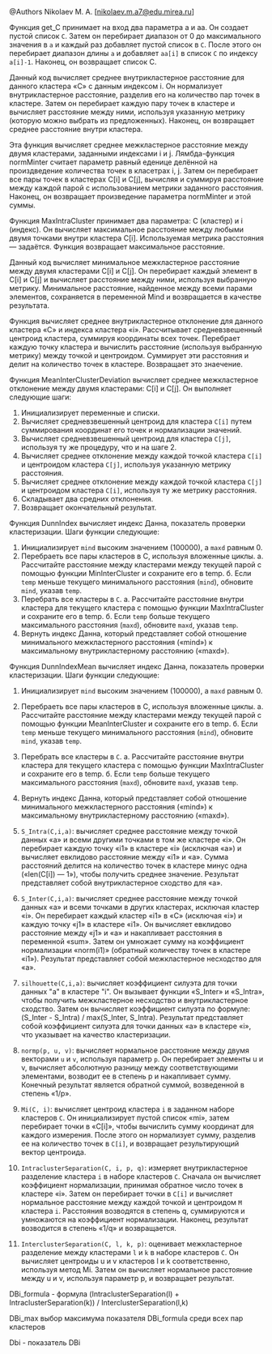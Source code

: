 @Authors
	Nikolaev M. A. [nikolaev.m.a7@edu.mirea.ru]

Функция get_C принимает на вход два параметра a и aa. Он создает пустой список `C`. 
Затем он перебирает диапазон от 0 до максимального значения в `a` и каждый раз добавляет пустой список в `C`. 
После этого он перебирает диапазон длины `a` и добавляет `aa[i]` в список `C` по индексу `a[i]-1`.
Наконец, он возвращает список C.


Данный код вычисляет среднее внутрикластерное расстояние для данного кластера «C» с данным индексом i.
Он нормализует внутрикластерное расстояние, разделив его на количество пар точек в кластере.
Затем он перебирает каждую пару точек в кластере и вычисляет расстояние между ними, используя указанную метрику 
(которую можно выбрать из предложенных).
Наконец, он возвращает среднее расстояние внутри кластера.

Эта функция вычисляет среднее межкластерное расстояние между двумя кластерами, заданными индексами i и j.
Лямбда-функция normMinter считает параметр равный еденице делённой на произдведение количества точек в класетрах i, j.
Затем он перебирает все пары точек в кластерах C[i] и C[j],
вычисляя и суммируя расстояние между каждой парой с использованием метрики заданного расстояния.
Наконец, он возвращает произведение параметра normMinter и этой суммы.

Функция MaxIntraCluster принимает два параметра: C (кластер) и i (индекс).
Он вычисляет максимальное расстояние между любыми двумя точками внутри кластера C[i].
Используемая метрика расстояния — задаётся.
Функция возвращает максимальное расстояние.


Данный код вычисляет минимальное межкластерное расстояние между двумя кластерами C[i] и C[j].
Он перебирает каждый элемент в C[i] и C[j] и вычисляет расстояние между ними,
используя выбранную метрику.
Минимальное расстояние, найденное между всеми парами элементов, сохраняется в переменной Mind и возвращается в качестве результата.

Функция вычисляет среднее внутрикластерное отклонение для данного кластера «C» и индекса кластера «i».
Рассчитывает средневзвешенный центроид кластера, суммируя координаты всех точек.
Перебрает каждую точку кластера и вычислить расстояние (используя выбранную метрику) между точкой и центроидом.
Суммирует эти расстояния и делит на количество точек в кластере.
Возвращает это знаечение.


Функция MeanInterClusterDeviation вычисляет среднее межкластерное отклонение между двумя кластерами: C[i] и C[j]. Он выполняет следующие шаги:

1. Инициализирует переменные и списки.
2. Вычисляет средневзвешенный центроид для кластера `C[i]` путем суммирования координат его точек и нормализации значений.
3. Вычисляет средневзвешенный центроид для кластера `C[j]`, используя ту же процедуру, что и на шаге 2.
4. Вычисляет среднее отклонение между каждой точкой кластера `C[i]` и центроидом кластера `C[j]`, используя указанную метрику расстояния.
5. Вычисляет среднее отклонение между каждой точкой кластера `C[j]` и центроидом кластера `C[i]`, используя ту же метрику расстояния.
6. Складывает два средних отклонения.
7. Возвращает окончательный результат.

Функция DunnIndex вычисляет индекс Данна, показатель проверки кластеризации. Шаги функции следующие:

1. Инициализирует `mind` высоким значением (100000), а `maxd` равным 0.
2. Перебраеть все пары кластеров в C, используя вложенные циклы.
   а. Рассчитайте расстояние между кластерами между текущей парой с помощью функции MinInterCluster и сохраните его в temp.
   б. Если `temp` меньше текущего минимального расстояния (`mind`), обновите `mind`, указав `temp`.
3. Перебрать все кластеры в `C`.
   а. Рассчитайте расстояние внутри кластера для текущего кластера с помощью функции MaxIntraCluster и сохраните его в temp.
   б. Если `temp` больше текущего максимального расстояния (`maxd`), обновите `maxd`, указав `temp`.
4. Вернуть индекс Данна, который представляет собой отношение минимального межкластерного расстояния («mind») к максимальному внутрикластерному расстоянию («maxd»).

Функция DunnIndexMean вычисляет индекс Данна, показатель проверки кластеризации. Шаги функции следующие:

1. Инициализирует `mind` высоким значением (100000), а `maxd` равным 0.
2. Перебраеть все пары кластеров в C, используя вложенные циклы.
   а. Рассчитайте расстояние между кластерами между текущей парой с помощью функции MeanInterCluster и сохраните его в temp.
   б. Если `temp` меньше текущего минимального расстояния (`mind`), обновите `mind`, указав `temp`.
3. Перебрать все кластеры в `C`.
   а. Рассчитайте расстояние внутри кластера для текущего кластера с помощью функции MaxIntraCluster и сохраните его в temp.
   б. Если `temp` больше текущего максимального расстояния (`maxd`), обновите `maxd`, указав `temp`.
4. Вернуть индекс Данна, который представляет собой отношение минимального межкластерного расстояния («mind») к максимальному внутрикластерному расстоянию («maxd»).



1. `S_Intra(C,i,a)`: вычисляет среднее расстояние между точкой данных «a» и всеми другими точками в том же кластере «i».
Он перебирает каждую точку «i1» в кластере «i» (исключая «a») и вычисляет евклидово расстояние между «i1» и «a».
Сумма расстояний делится на количество точек в кластере минус одна («len(C[i]) — 1»), чтобы получить среднее значение.
Результат представляет собой внутрикластерное сходство для «а».

2. `S_Inter(C,i,a)`: вычисляет среднее расстояние между точкой данных «a» и всеми точками в других кластерах,
исключая кластер «i». Он перебирает каждый кластер «i1» в «C» (исключая «i») и каждую точку «j1» в кластере «i1».
Он вычисляет евклидово расстояние между «j1» и «a» и накапливает расстояния в переменной «sum».
Затем он умножает сумму на коэффициент нормализации «norm(i1)» (обратный количеству точек в кластере «i1»).
Результат представляет собой межкластерное несходство для «а».

3. `silhouette(C,i,a)`: вычисляет коэффициент силуэта для точки данных "a" в кластере "i".
Он вызывает функции «S_Inter» и «S_Intra», чтобы получить межкластерное несходство и внутрикластерное сходство.
Затем он вычисляет коэффициент силуэта по формуле: (S_Inter - S_Intra) / max(S_Inter, S_Intra).
Результат представляет собой коэффициент силуэта для точки данных «a» в кластере «i», что указывает на качество кластеризации.



1. `normp(p, u, v)`: вычисляет нормальное расстояние между двумя векторами `u` и `v`, используя параметр `p`.
Он перебирает элементы u и v, вычисляет абсолютную разницу между соответствующими элементами, возводит ее в степень p и накапливает сумму.
Конечный результат является обратной суммой, возведенной в степень «1/p».

2. `Mi(C, i)`: вычисляет центроид кластера `i` в заданном наборе кластеров `C`.
Он инициализирует пустой список «mi», затем перебирает точки в «C[i]», чтобы вычислить сумму координат для каждого измерения.
После этого он нормализует сумму, разделив ее на количество точек в `C[i]`, и возвращает результирующий вектор центроида.

3. `IntraclusterSeparation(C, i, p, q)`: измеряет внутрикластерное разделение кластера `i` в наборе кластеров `C`.
Сначала он вычисляет коэффициент нормализации, принимая обратное число точек в кластере «i».
Затем он перебирает точки в `C[i]` и вычисляет нормальное расстояние между каждой точкой и центроидом `M` кластера `i`.
Расстояния возводятся в степень q, суммируются и умножаются на коэффициент нормализации.
Наконец, результат возводится в степень «1/q» и возвращается.

4. `InterclusterSeparation(C, l, k, p)`: оценивает межкластерное разделение между кластерами `l` и `k` в наборе кластеров `C`.
Он вычисляет центроиды u и v кластеров l и k соответственно, используя метод Mi. Затем он вычисляет нормальное расстояние между u и v,
используя параметр p, и возвращает результат.


DBi_formula - формула (IntraclusterSeparation(l) + IntraclusterSeparation(k)) / InterclusterSeparation(l,k)

DBi_max выбор максимума показателя DBi_formula среди всех пар кластеров 

Dbi - показатель DBi